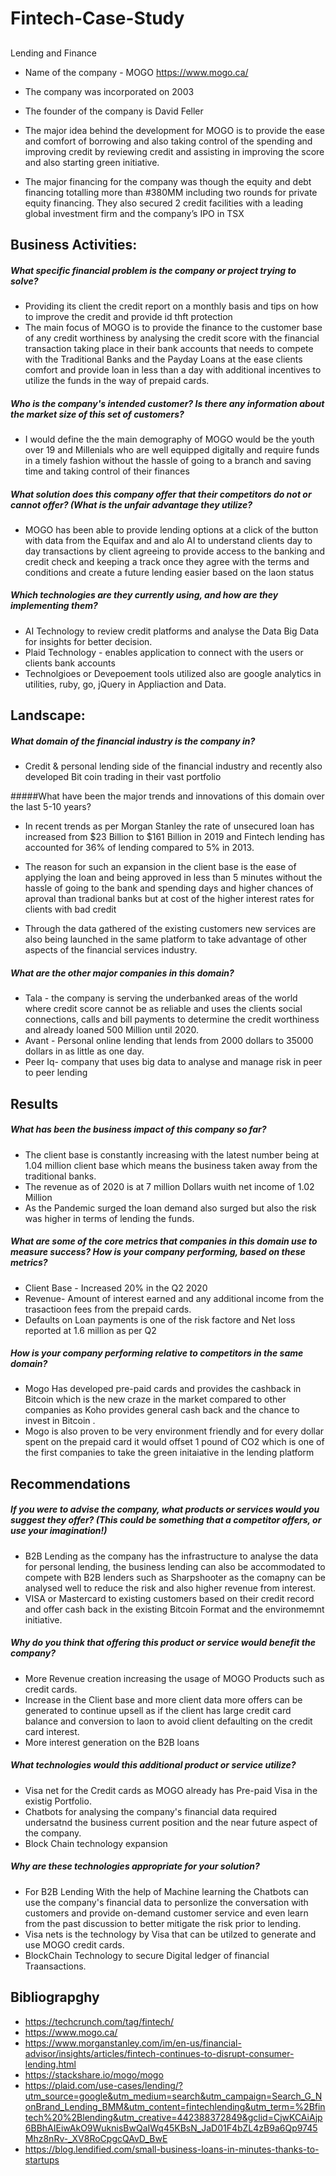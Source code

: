 # Fintech-Case-Study
## ##

 Lending and Finance

* Name of the company - MOGO 
https://www.mogo.ca/

* The company was incorporated on 2003

* The founder of the company is David Feller

* The major idea behind the development for MOGO is to provide the ease and comfort of borrowing and also taking control of the spending and improving credit by reviewing credit and assisting in improving the score and also starting green initiative. 

* The major financing for the company was though the equity and debt financing totalling more than #380MM including two rounds for private equity financing.
They also secured 2 credit facilities with a leading global investment firm and the company’s IPO in TSX
## Business Activities:

##### What specific financial problem is the company or project trying to solve?
* Providing its client the credit report on a monthly basis and tips on how to improve the credit and provide id thft protection
* The main focus of MOGO is to provide the finance to the customer base of any credit worthiness by analysing the credit score with the financial transaction taking place in their bank accounts that needs to compete with the Traditional Banks and the Payday Loans at the ease clients comfort and provide loan in less than a day with additional incentives to utilize the funds in the way of prepaid cards.

##### Who is the company's intended customer?  Is there any information about the market size of this set of customers?
* I would define the the main demography of MOGO would be the youth over 19 and Millenials who are well equipped digitally and require funds in a timely fashion without the hassle of going to a branch and saving time and taking control of their finances


##### What solution does this company offer that their competitors do not or cannot offer? (What is the unfair advantage they utilize?
* MOGO has been able to provide lending options at a click of the button with data from the Equifax and and alo AI to understand clients day to day transactions by client agreeing to provide access to the banking and credit check and keeping a track once they agree with the terms and conditions and create a future lending easier based on the laon status
##### Which technologies are they currently using, and how are they implementing them?

* AI Technology to review credit platforms and analyse the Data
Big Data for insights for better decision.
* Plaid Technology - enables application to connect with the users or clients bank accounts
* Technolgioes or Devepoement tools utilized also are google analytics in utilities, ruby, go, jQuery in Appliaction and Data.
## Landscape:

##### What domain of the financial industry is the company in?
* Credit & personal lending side of the financial industry and recently also developed Bit coin trading in their vast portfolio

#####What have been the major trends and innovations of this domain over the last 5-10 years?
* In recent trends as per Morgan Stanley the rate of unsecured loan has increased from $23 Billion to $161 Billion in 2019 and Fintech lending has accounted for 36% of lending compared to 5% in 2013.

* The reason for such an expansion in the client base is the ease of applying the loan and being approved in less than 5 minutes without the hassle of going to the bank and spending days and higher chances of aproval than tradional banks but at cost of the higher interest rates for clients with bad credit

* Through the data gathered of the existing customers new services are also being launched in the same platform to take advantage of other aspects of the financial services industry.

##### What are the other major companies in this domain?
* Tala - the company is serving the underbanked areas of the world where credit score cannot be as reliable and uses the clients social connections, calls and bill payments to determine the credit worthiness and already loaned 500 Million until 2020.
* Avant - Personal online lending that lends from 2000 dollars to 35000 dollars in as little as one day.
* Peer Iq- company that uses big data to analyse and manage risk in peer to peer lending 
## Results

##### What has been the business impact of this company so far?
* The client base is constantly increasing with the latest number being at 1.04 million client base which means the business taken away from the traditional banks.
* The revenue  as of 2020 is at 7 million Dollars wuith net income of 1.02 Million
* As the Pandemic surged the loan demand also surged but also the risk was higher in terms of lending the funds.

##### What are some of the core metrics that companies in this domain use to measure success? How is your company performing, based on these metrics?
* Client Base - Increased 20% in the Q2 2020 
* Revenue- Amount of interest earned and any additional income from the trasactioon fees from the prepaid cards. 
* Defaults on Loan payments is one of the risk factore and  Net loss reported at 1.6 million as per Q2



##### How is your company performing relative to competitors in the same domain?
* Mogo Has developed pre-paid cards and provides the cashback in Bitcoin which is the new craze in the market compared to other companies as Koho provides general cash back and the chance to invest in Bitcoin .
* Mogo is also proven to be very environment friendly and for every dollar spent on the prepaid card it would offset 1 pound of CO2 which is one of the first companies to take the green initaiative in the lending platform
## Recommendations

##### If you were to advise the company, what products or services would you suggest they offer? (This could be something that a competitor offers, or use your imagination!)
* B2B Lending as the company  has the infrastructure to analyse the data for personal lending, the business lending can also be accommodated to compete with B2B lenders such as Sharpshooter as the comapny can be analysed well to reduce the risk and also higher revenue from interest.  
 * VISA or Mastercard to existing customers based on their credit record and offer cash back in the existing Bitcoin Format and the environmemnt initiative.
 
##### Why do you think that offering this product or service would benefit the company?
* More Revenue creation increasing the usage of MOGO Products such as credit cards.
* Increase in the Client base and more client data more offers can be generated to continue upsell as if the client has large credit card balance and conversion to laon to avoid client defaulting on the credit card interest.
* More interest generation on the B2B loans


##### What technologies would this additional product or service utilize?
* Visa net for the Credit cards as MOGO already has Pre-paid Visa in the existig Portfolio.
* Chatbots for analysing the company's financial data required undersatnd the business current position and the near future aspect of the company.
* Block Chain technology expansion

##### Why are these technologies appropriate for your solution?
* For B2B Lending With the help of Machine learning the Chatbots can use the company's financial data to personlize the conversation with customers and provide on-demand customer service and even learn from the past discussion to better mitigate the risk prior to lending.
* Visa nets is the technology by Visa that can be utilzed to generate and use MOGO credit cards.
* BlockChain Technology to secure Digital ledger of financial Traansactions.

## Bibliograpghy

* https://techcrunch.com/tag/fintech/
* https://www.mogo.ca/
* https://www.morganstanley.com/im/en-us/financial-advisor/insights/articles/fintech-continues-to-disrupt-consumer-lending.html
* https://stackshare.io/mogo/mogo
* https://plaid.com/use-cases/lending/?utm_source=google&utm_medium=search&utm_campaign=Search_G_NonBrand_Lending_BMM&utm_content=fintechlending&utm_term=%2Bfintech%20%2Blending&utm_creative=442388372849&gclid=CjwKCAiAjp6BBhAIEiwAkO9WuknisBwQaIWq45KBsN_JaD01F4bZL4zB9a6Qp9745Mhz8nRv-_XV8RoCpgcQAvD_BwE
* https://blog.lendified.com/small-business-loans-in-minutes-thanks-to-startups